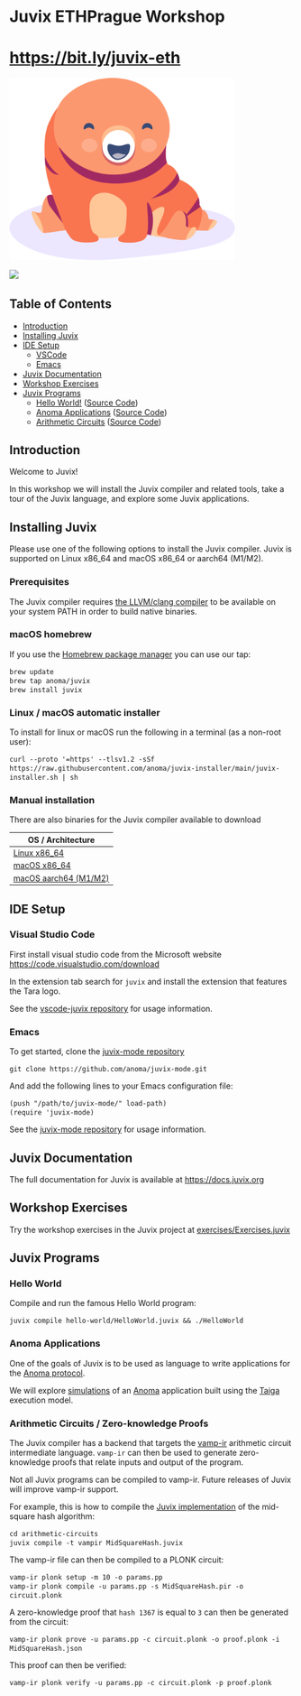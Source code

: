 <h1> Juvix ETHPrague Workshop</h1>
<h1><a href="https://bit.ly/juvix-eth">https://bit.ly/juvix-eth</a></h1>
<img alt="tara mascot smiling" width="400" src="./.resources/tara-smiling.png">
<p>
  <a href="https://discord.gg/PfaaFVErHt"><img src="https://img.shields.io/discord/952881043520774194?logo=discord"/></a>
</p>

## Table of Contents
- [Introduction](#introduction)
- [Installing Juvix](#installing-juvix)
- [IDE Setup](#ide-setup)
    - [VSCode](#vscode)
    - [Emacs](#emacs)
- [Juvix Documentation](#juvix-documentation)
- [Workshop Exercises](#workshop-exercises)
- [Juvix Programs](#juvix-programs)
    - [Hello World!](#hello-world) ([Source Code](./hello-world/))
    - [Anoma Applications](#anoma-applications) ([Source Code](https://github.com/anoma/taiga-simulator))
    - [Arithmetic Circuits](#arithmetic-circuits--zero-knowledge-proofs) ([Source Code](./arithmetic-circuits/))

## Introduction

Welcome to Juvix!

In this workshop we will install the Juvix compiler and related tools, take a
tour of the Juvix language, and explore some Juvix applications.

## Installing Juvix

Please use one of the following options to install the Juvix compiler. Juvix is
supported on Linux x86_64 and macOS x86_64 or aarch64 (M1/M2).

### Prerequisites

The Juvix compiler requires [the LLVM/clang compiler](https://llvm.org) to be available on your system PATH in order to build native binaries.

### macOS homebrew

If you use the [Homebrew package manager](https://brew.sh) you can use our tap:

``` shell
brew update
brew tap anoma/juvix
brew install juvix
```

### Linux / macOS automatic installer

To install for linux or macOS run the following in a terminal (as a non-root user):

``` shell
curl --proto '=https' --tlsv1.2 -sSf https://raw.githubusercontent.com/anoma/juvix-installer/main/juvix-installer.sh | sh
```

### Manual installation

There are also binaries for the Juvix compiler available to download

| OS / Architecture                                                                                           |
|-------------------------------------------------------------------------------------------------------------|
| [Linux x86_64](https://github.com/anoma/juvix/releases/latest/download/juvix-linux-x86_64.tar.gz)           |
| [macOS x86_64](https://github.com/anoma/juvix/releases/latest/download/juvix-macos-x86_64.tar.gz)           |
| [macOS aarch64 (M1/M2)](https://github.com/anoma/juvix/releases/latest/download/juvix-macos-aarch64.tar.gz) |

## IDE Setup

### Visual Studio Code

First install visual studio code from the Microsoft website https://code.visualstudio.com/download

In the extension tab search for `juvix` and install the extension that features the Tara logo.

See the [vscode-juvix repository](https://github.com/anoma/vscode-juvix) for usage information.

### Emacs

To get started, clone the [juvix-mode repository](https://github.com/anoma/juvix-mode.git)

``` shell
git clone https://github.com/anoma/juvix-mode.git
```

And add the following lines to your Emacs configuration file:

``` emacs-lisp
(push "/path/to/juvix-mode/" load-path)
(require 'juvix-mode)
```

See the [juvix-mode repository](https://github.com/anoma/juvix-mode.git) for usage information.

## Juvix Documentation

The full documentation for Juvix is available at https://docs.juvix.org

## Workshop Exercises

Try the workshop exercises in the Juvix project at [exercises/Exercises.juvix](./exercises/Exercises.juvix)

## Juvix Programs

### Hello World

Compile and run the famous Hello World program:

``` shell
juvix compile hello-world/HelloWorld.juvix && ./HelloWorld
```

### Anoma Applications

One of the goals of Juvix is to be used as language to write applications for
the [Anoma protocol](https://anoma.net).

We will explore [simulations](https://github.com/anoma/taiga-simulator) of an
[Anoma](https://anoma.net) application built using the
[Taiga](https://github.com/anoma/taiga) execution model.

### Arithmetic Circuits / Zero-knowledge Proofs

The Juvix compiler has a backend that targets the
[vamp-ir](https://github.com/anoma/vamp-ir) arithmetic circuit intermediate
language. `vamp-ir` can then be used to generate zero-knowledge proofs that
relate inputs and output of the program.

Not all Juvix programs can be compiled to vamp-ir. Future releases of Juvix will
improve vamp-ir support.

For example, this is how to compile the [Juvix
implementation](./arithmetic-circuits/MidSquareHash.juvix) of the mid-square
hash algorithm:

``` shell
cd arithmetic-circuits
juvix compile -t vampir MidSquareHash.juvix
```

The vamp-ir file can then be compiled to a PLONK circuit:

``` shell
vamp-ir plonk setup -m 10 -o params.pp
vamp-ir plonk compile -u params.pp -s MidSquareHash.pir -o circuit.plonk
```

A zero-knowledge proof that `hash 1367` is equal to `3` can then be generated from the circuit:

``` shell
vamp-ir plonk prove -u params.pp -c circuit.plonk -o proof.plonk -i MidSquareHash.json
```

This proof can then be verified:

``` shell
vamp-ir plonk verify -u params.pp -c circuit.plonk -p proof.plonk
```
